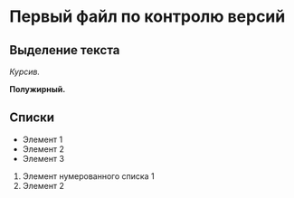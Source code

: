# Первый файл по контролю версий 

## Выделение текста

*Курсив.*

**Полужирный.**

## Списки
* Элемент 1
* Элемент 2
* Элемент 3

1. Элемент нумерованного списка 1
2. Элемент 2




